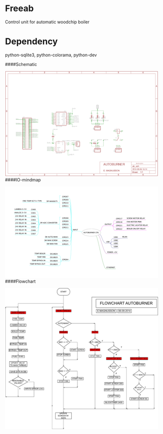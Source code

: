 Freeab
======

Control unit for automatic woodchip boiler

Dependency
===========
python-sqlite3, python-colorama, python-dev

####Schematic

![AB](https://github.com/sedevc/Freeab/blob/master/Schematic.png)
####IO-mindmap

![AB](https://github.com/sedevc/Freeab/blob/master/AB-IOS.jpg)
####Flowchart

![AB](https://github.com/sedevc/Freeab/blob/master/flowchart.png)

